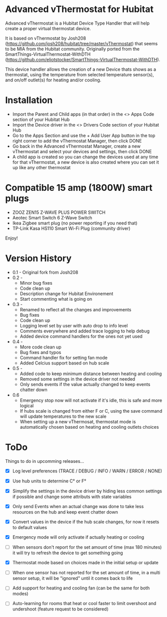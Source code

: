 # Advanced vThermostat for Hubitat

Advanced vThermostat is a Hubitat Device Type Handler that will help create a proper virtual thermostat device.

It is based on vThermostat by Josh208 (https://github.com/josh208/hubitat/tree/master/vThermostat) that seems to be MIA from the Hubitat community.
Originally ported from the SmartThings-VirtualThermostat-WithDTH (https://github.com/eliotstocker/SmartThings-VirtualThermostat-WithDTH). 


This device handler allows the creation of a new Device thats shows as a thermostat, using the temperature from selected temperature sensor(s), and on/off outlet(s) for heating and/or cooling.


# Installation

* Import the Parent and Child apps (in that order) in the <> Apps Code section of your Hubitat Hub
* Import the Device driver in the <> Drivers Code section of your Hubitat Hub
* Go to the Apps Section and use the + Add User App button in the top right corner to add the vThermostat Manager, then click DONE
* Go back in the Advanced vThermostat Manager, create a new vThermostat and select your devices and settings, then click DONE
* A child app is created so you can change the devices used at any time for that vThermostat, a new device is also created where you can set it up like any other thermostat

# Compatible 15 amp (1800W) smart plugs

* ZOOZ ZEN15 Z-WAVE PLUS POWER SWITCH
* Aeotec Smart Switch 6 Z-Wave Switch
* Ikea Zigbee smart plug (no power reporting if you need that)
* TP-Link Kasa HS110 Smart Wi-Fi Plug (community driver)

Enjoy!


# Version History

* 0.1 - Original fork from Josh208
* 0.2 - 
  * Minor bug fixes
  * Code clean up
  * Description change for Hubitat Environement
  * Start commenting what is going on
* 0.3 - 
  * Renamed to reflect all the changes and improvements
  * Bug fixes
  * Code clean up
  * Logging level set by user with auto drop to info level
  * Comments everywhere and added trace logging to help debug
  * Added device command handlers for the ones not yet used
* 0.4 - 
  * More code clean up
  * Bug fixes and typos
  * Command handler fix for setting fan mode
  * Added Celcius support based on hub scale
* 0.5 - 
  * Added code to keep minimum distance between heating and cooling
  * Removed some settings in the device driver not needed
  * Only sends events if the value actually changed to keep events chatter down
* 0.6
  * Emergency stop now will not activate if it's idle, this is safe and more logical
  * If hubs scale is changed from either F or C, using the save command will update temperatures to the new scale
  * When setting up a new vThermosat, thermostat mode is automatically chosen based on heating and cooling outlets choices


# ToDo

Things to do in upcomming releases...

- [x] Log level preferences (TRACE / DEBUG / INFO / WARN / ERROR / NONE)
- [x] Use hub units to determine C° or F°
- [x] Simplify the settings in the device driver by hiding less common settings if possible and change some attributs with state variables
- [x] Only send Events when an actual change was done to take less resources on the hub and keep event chatter down
- [x] Convert values in the device if the hub scale changes, for now it resets to default values
- [x] Emergency mode will only activate if actually heating or cooling
- [ ] When sensors don't report for the set amount of time (max 180 minutes) it will try to refresh the device to get something going
- [x] Thermostat mode based on choices made in the initial setup or update 
- [ ] When one sensor has not reported for the set amount of time, in a multi sensor setup, it will be "ignored" until it comes back to life
- [ ] Add support for heating and cooling fan (can be the same for both modes)
- [ ] Auto-learning for rooms that heat or cool faster to limit overshoot and undershoot (feature request to be considered)

